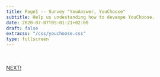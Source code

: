 ```yaml
---
title: Page1 -- Survey "YouAnswer, YouChoose"
subtitle: Help us undestanding how to deveope YouChoose.
date: 2020-07-07T05:01:21+02:00
draft: false
extracss: "/css/youchoose.css" 
type: fullscreen
---
```

<div class="container">
<div class="col-md-10">

  <div id="main"></div>
  <script src="/js/generated/questions.js"></script>
  <!-- this load the mUI webapp -->

  <div class="fba" style="padding-top:2rem;">
    <a class="fba" href="/q2/"><span class="fba"> NEXT!</span></a>
  </div>

</div>
</div>
